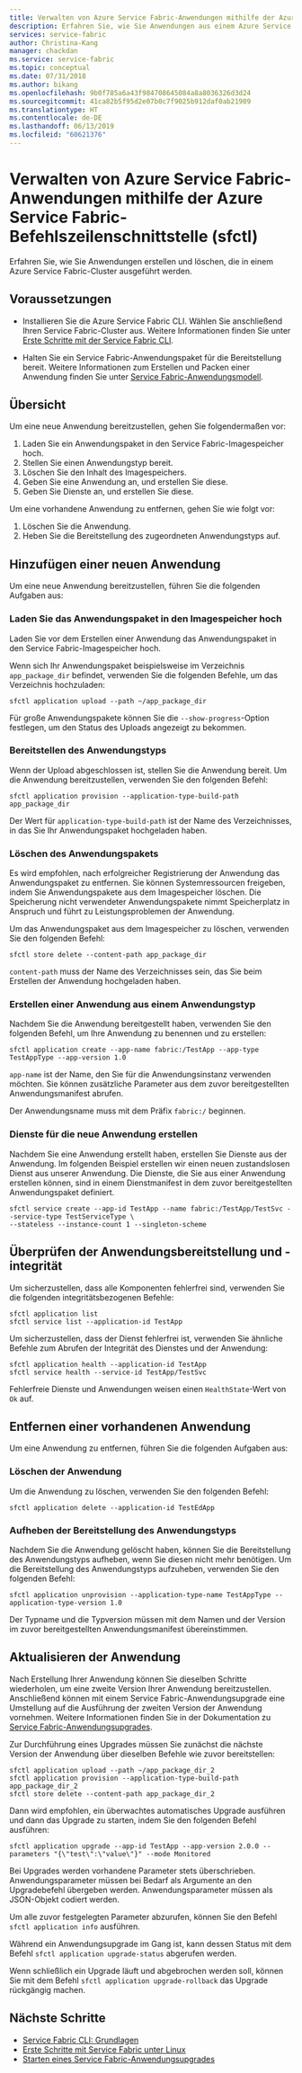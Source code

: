```yaml
---
title: Verwalten von Azure Service Fabric-Anwendungen mithilfe der Azure Service Fabric-Befehlszeilenschnittstelle (sfctl)
description: Erfahren Sie, wie Sie Anwendungen aus einem Azure Service Fabric-Cluster mithilfe der Azure Service Fabric CLI bereitstellen und entfernen.
services: service-fabric
author: Christina-Kang
manager: chackdan
ms.service: service-fabric
ms.topic: conceptual
ms.date: 07/31/2018
ms.author: bikang
ms.openlocfilehash: 9b0f785a6a43f984708645084a8a8036326d3d24
ms.sourcegitcommit: 41ca82b5f95d2e07b0c7f9025b912daf0ab21909
ms.translationtype: HT
ms.contentlocale: de-DE
ms.lasthandoff: 06/13/2019
ms.locfileid: "60621376"
---
```

# <a name="manage-an-azure-service-fabric-application-by-using-azure-service-fabric-cli-sfctl"></a>Verwalten von Azure Service Fabric-Anwendungen mithilfe der Azure Service Fabric-Befehlszeilenschnittstelle (sfctl)

Erfahren Sie, wie Sie Anwendungen erstellen und löschen, die in einem Azure Service Fabric-Cluster ausgeführt werden.

## <a name="prerequisites"></a>Voraussetzungen

* Installieren Sie die Azure Service Fabric CLI. Wählen Sie anschließend Ihren Service Fabric-Cluster aus. Weitere Informationen finden Sie unter [Erste Schritte mit der Service Fabric CLI](service-fabric-cli.md).

* Halten Sie ein Service Fabric-Anwendungspaket für die Bereitstellung bereit. Weitere Informationen zum Erstellen und Packen einer Anwendung finden Sie unter [Service Fabric-Anwendungsmodell](service-fabric-application-model.md).

## <a name="overview"></a>Übersicht

Um eine neue Anwendung bereitzustellen, gehen Sie folgendermaßen vor:

1. Laden Sie ein Anwendungspaket in den Service Fabric-Imagespeicher hoch.
2. Stellen Sie einen Anwendungstyp bereit.
3. Löschen Sie den Inhalt des Imagespeichers.
4. Geben Sie eine Anwendung an, und erstellen Sie diese.
5. Geben Sie Dienste an, und erstellen Sie diese.

Um eine vorhandene Anwendung zu entfernen, gehen Sie wie folgt vor:

1. Löschen Sie die Anwendung.
2. Heben Sie die Bereitstellung des zugeordneten Anwendungstyps auf.

## <a name="deploy-a-new-application"></a>Hinzufügen einer neuen Anwendung

Um eine neue Anwendung bereitzustellen, führen Sie die folgenden Aufgaben aus:

### <a name="upload-a-new-application-package-to-the-image-store"></a>Laden Sie das Anwendungspaket in den Imagespeicher hoch

Laden Sie vor dem Erstellen einer Anwendung das Anwendungspaket in den Service Fabric-Imagespeicher hoch.

Wenn sich Ihr Anwendungspaket beispielsweise im Verzeichnis `app_package_dir` befindet, verwenden Sie die folgenden Befehle, um das Verzeichnis hochzuladen:

```azurecli
sfctl application upload --path ~/app_package_dir
```

Für große Anwendungspakete können Sie die `--show-progress`-Option festlegen, um den Status des Uploads angezeigt zu bekommen.

### <a name="provision-the-application-type"></a>Bereitstellen des Anwendungstyps

Wenn der Upload abgeschlossen ist, stellen Sie die Anwendung bereit. Um die Anwendung bereitzustellen, verwenden Sie den folgenden Befehl:

```azurecli
sfctl application provision --application-type-build-path app_package_dir
```

Der Wert für `application-type-build-path` ist der Name des Verzeichnisses, in das Sie Ihr Anwendungspaket hochgeladen haben.

### <a name="delete-the-application-package"></a>Löschen des Anwendungspakets

Es wird empfohlen, nach erfolgreicher Registrierung der Anwendung das Anwendungspaket zu entfernen.  Sie können Systemressourcen freigeben, indem Sie Anwendungspakete aus dem Imagespeicher löschen.  Die Speicherung nicht verwendeter Anwendungspakete nimmt Speicherplatz in Anspruch und führt zu Leistungsproblemen der Anwendung. 

Um das Anwendungspaket aus dem Imagespeicher zu löschen, verwenden Sie den folgenden Befehl:

```azurecli
sfctl store delete --content-path app_package_dir
```

`content-path` muss der Name des Verzeichnisses sein, das Sie beim Erstellen der Anwendung hochgeladen haben.

### <a name="create-an-application-from-an-application-type"></a>Erstellen einer Anwendung aus einem Anwendungstyp

Nachdem Sie die Anwendung bereitgestellt haben, verwenden Sie den folgenden Befehl, um Ihre Anwendung zu benennen und zu erstellen:

```azurecli
sfctl application create --app-name fabric:/TestApp --app-type TestAppType --app-version 1.0
```

`app-name` ist der Name, den Sie für die Anwendungsinstanz verwenden möchten. Sie können zusätzliche Parameter aus dem zuvor bereitgestellten Anwendungsmanifest abrufen.

Der Anwendungsname muss mit dem Präfix `fabric:/` beginnen.

### <a name="create-services-for-the-new-application"></a>Dienste für die neue Anwendung erstellen

Nachdem Sie eine Anwendung erstellt haben, erstellen Sie Dienste aus der Anwendung. Im folgenden Beispiel erstellen wir einen neuen zustandslosen Dienst aus unserer Anwendung. Die Dienste, die Sie aus einer Anwendung erstellen können, sind in einem Dienstmanifest in dem zuvor bereitgestellten Anwendungspaket definiert.

```azurecli
sfctl service create --app-id TestApp --name fabric:/TestApp/TestSvc --service-type TestServiceType \
--stateless --instance-count 1 --singleton-scheme
```

## <a name="verify-application-deployment-and-health"></a>Überprüfen der Anwendungsbereitstellung und -integrität

Um sicherzustellen, dass alle Komponenten fehlerfrei sind, verwenden Sie die folgenden integritätsbezogenen Befehle:

```azurecli
sfctl application list
sfctl service list --application-id TestApp
```

Um sicherzustellen, dass der Dienst fehlerfrei ist, verwenden Sie ähnliche Befehle zum Abrufen der Integrität des Dienstes und der Anwendung:

```azurecli
sfctl application health --application-id TestApp
sfctl service health --service-id TestApp/TestSvc
```

Fehlerfreie Dienste und Anwendungen weisen einen `HealthState`-Wert von `Ok` auf.

## <a name="remove-an-existing-application"></a>Entfernen einer vorhandenen Anwendung

Um eine Anwendung zu entfernen, führen Sie die folgenden Aufgaben aus:

### <a name="delete-the-application"></a>Löschen der Anwendung

Um die Anwendung zu löschen, verwenden Sie den folgenden Befehl:

```azurecli
sfctl application delete --application-id TestEdApp
```

### <a name="unprovision-the-application-type"></a>Aufheben der Bereitstellung des Anwendungstyps

Nachdem Sie die Anwendung gelöscht haben, können Sie die Bereitstellung des Anwendungstyps aufheben, wenn Sie diesen nicht mehr benötigen. Um die Bereitstellung des Anwendungstyps aufzuheben, verwenden Sie den folgenden Befehl:

```azurecli
sfctl application unprovision --application-type-name TestAppType --application-type-version 1.0
```

Der Typname und die Typversion müssen mit dem Namen und der Version im zuvor bereitgestellten Anwendungsmanifest übereinstimmen.

## <a name="upgrade-application"></a>Aktualisieren der Anwendung

Nach Erstellung Ihrer Anwendung können Sie dieselben Schritte wiederholen, um eine zweite Version Ihrer Anwendung bereitzustellen. Anschließend können mit einem Service Fabric-Anwendungsupgrade eine Umstellung auf die Ausführung der zweiten Version der Anwendung vornehmen. Weitere Informationen finden Sie in der Dokumentation zu [Service Fabric-Anwendungsupgrades](service-fabric-application-upgrade.md).

Zur Durchführung eines Upgrades müssen Sie zunächst die nächste Version der Anwendung über dieselben Befehle wie zuvor bereitstellen:

```azurecli
sfctl application upload --path ~/app_package_dir_2
sfctl application provision --application-type-build-path app_package_dir_2
sfctl store delete --content-path app_package_dir_2
```

Dann wird empfohlen, ein überwachtes automatisches Upgrade ausführen und dann das Upgrade zu starten, indem Sie den folgenden Befehl ausführen:

```azurecli
sfctl application upgrade --app-id TestApp --app-version 2.0.0 --parameters "{\"test\":\"value\"}" --mode Monitored
```

Bei Upgrades werden vorhandene Parameter stets überschrieben. Anwendungsparameter müssen bei Bedarf als Argumente an den Upgradebefehl übergeben werden. Anwendungsparameter müssen als JSON-Objekt codiert werden.

Um alle zuvor festgelegten Parameter abzurufen, können Sie den Befehl `sfctl application info` ausführen.

Während ein Anwendungsupgrade im Gang ist, kann dessen Status mit dem Befehl `sfctl application upgrade-status` abgerufen werden.

Wenn schließlich ein Upgrade läuft und abgebrochen werden soll, können Sie mit dem Befehl `sfctl application upgrade-rollback` das Upgrade rückgängig machen.

## <a name="next-steps"></a>Nächste Schritte

* [Service Fabric CLI: Grundlagen](service-fabric-cli.md)
* [Erste Schritte mit Service Fabric unter Linux](service-fabric-get-started-linux.md)
* [Starten eines Service Fabric-Anwendungsupgrades](service-fabric-application-upgrade.md)
